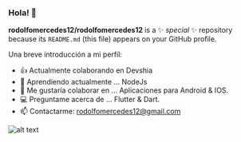 ### Hola! 👋


**rodolfomercedes12/rodolfomercedes12** is a ✨ _special_ ✨ repository because its `README.md` (this file) appears on your GitHub profile.

Una breve introducción a mi perfíl:

- 👍 Actualmente colaborando en Devshia
- 🌱 Aprendiendo actualmente ... NodeJs
- 📱 Me gustaría colaborar en ... Aplicaciones para Android & IOS.
- 💻 Preguntame acerca de ... Flutter & Dart.
- 📫 Contactarme: rodolfomercedes12@gmail.com

![alt text](https://images.unsplash.com/photo-1604964432806-254d07c11f32?ixlib=rb-1.2.1&ixid=MnwxMjA3fDB8MHxzZWFyY2h8M3x8ZGV2ZWxvcGVyfGVufDB8fDB8fA%3D%3D&w=1000&q=80)


 
